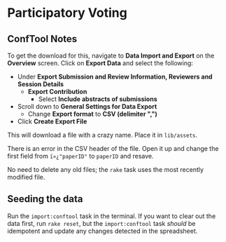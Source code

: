 # Participatory Voting

## ConfTool Notes

To get the download for this, navigate to **Data Import and Export** on the **Overview** screen. Click on **Export Data** and select the following:

* Under **Export Submission and Review Information, Reviewers and Session Details**
  * **Export Contribution**
    * Select **Include abstracts of submissions**
* Scroll down to **General Settings for Data Export**
  * Change **Export format** to **CSV (delimiter ",")**
* Click **Create Export File**

This will download a file with a crazy name. Place it in `lib/assets`.

There is an error in the CSV header of the file. Open it up and change the first field from `ï»¿"paperID"` to `paperID` and resave.

No need to delete any old files; the `rake` task uses the most recently modified file.

## Seeding the data

Run the `import:conftool` task in the terminal. If you want to clear out the data first, run `rake reset`, but the `import:conftool` task *should* be idempotent and update any changes detected in the spreadsheet.
